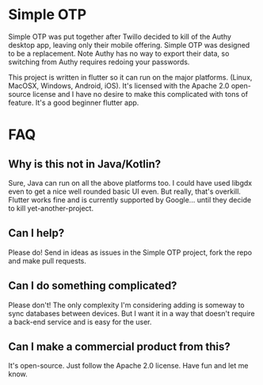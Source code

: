 # Simple OTP

Simple OTP was put together after Twillo decided to kill of the Authy
desktop app, leaving only their mobile offering. Simple OTP was
designed to be a replacement. Note Authy has no way to export their
data, so switching from Authy requires redoing your passwords.

This project is written in flutter so it can run on the major
platforms.  (Linux, MacOSX, Windows, Android, iOS). It's licensed with
the Apache 2.0 open-source license and I have no desire to make this
complicated with tons of feature. It's a good beginner flutter app.

# FAQ

## Why is this not in Java/Kotlin?

Sure, Java can run on all the above platforms too. I could have used libgdx
even to get a nice well rounded basic UI even. But really, that's overkill.
Flutter works fine and is currently supported by Google... until they decide
to kill yet-another-project.

## Can I help?

Please do! Send in ideas as issues in the Simple OTP project, fork the repo
and make pull requests.

## Can I do something complicated?

Please don't! The only complexity I'm considering adding is someway to sync
databases between devices. But I want it in a way that doesn't require a 
back-end service and is easy for the user.

## Can I make a commercial product from this?

It's open-source. Just follow the Apache 2.0 license. Have fun and let me 
know.
